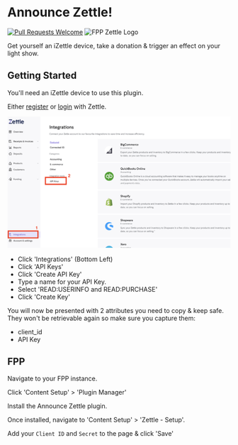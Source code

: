 # Announce Zettle!

[![Pull Requests Welcome](https://img.shields.io/badge/PRs-welcome-brightgreen.svg?style=flat)](http://makeapullrequest.com)
![FPP Zettle Logo](https://shields.io/badge/fpp-AnnounceZettle-brightgreen)

Get yourself an iZettle device, take a donation & trigger an effect on your light show.

## Getting Started

You'll need an iZettle device to use this plugin.

Either [register](https://register.zettle.com/gb) or [login](https://login.zettle.com/) with Zettle.

![Zettle API Integrations](./img/zettle-api-key.png)

- Click 'Integrations' (Bottom Left)
- Click 'API Keys'
- Click 'Create API Key'
- Type a name for your API Key.
- Select 'READ:USERINFO and READ:PURCHASE'
- Click 'Create Key'

You will now be presented with 2 attributes you need to copy & keep safe. They won't be retrievable again so make sure you capture them:
- client_id
- API Key

## FPP

Navigate to your FPP instance. 

Click 'Content Setup' > 'Plugin Manager'

Install the Announce Zettle plugin.

Once installed, navigate to 'Content Setup' > 'Zettle - Setup'.

Add your `Client ID` and `Secret` to the page & click 'Save'
